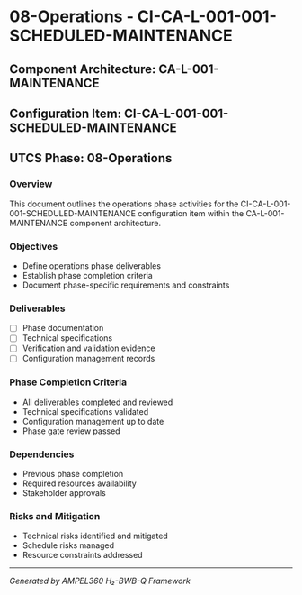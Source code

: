 # 08-Operations - CI-CA-L-001-001-SCHEDULED-MAINTENANCE

## Component Architecture: CA-L-001-MAINTENANCE
## Configuration Item: CI-CA-L-001-001-SCHEDULED-MAINTENANCE
## UTCS Phase: 08-Operations

### Overview
This document outlines the operations phase activities for the CI-CA-L-001-001-SCHEDULED-MAINTENANCE configuration item within the CA-L-001-MAINTENANCE component architecture.

### Objectives
- Define operations phase deliverables
- Establish phase completion criteria
- Document phase-specific requirements and constraints

### Deliverables
- [ ] Phase documentation
- [ ] Technical specifications
- [ ] Verification and validation evidence
- [ ] Configuration management records

### Phase Completion Criteria
- All deliverables completed and reviewed
- Technical specifications validated
- Configuration management up to date
- Phase gate review passed

### Dependencies
- Previous phase completion
- Required resources availability
- Stakeholder approvals

### Risks and Mitigation
- Technical risks identified and mitigated
- Schedule risks managed
- Resource constraints addressed

---
*Generated by AMPEL360 H₂-BWB-Q Framework*
